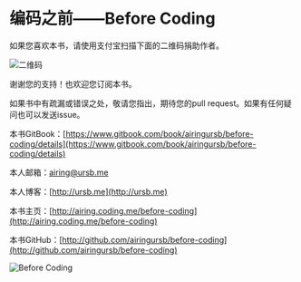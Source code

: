 # 编码之前——Before Coding

如果您喜欢本书，请使用支付宝扫描下面的二维码捐助作者。

![二维码](http://7xkcl8.com1.z0.glb.clouddn.com/ursbzhifubao.png)

谢谢您的支持！也欢迎您订阅本书。

如果书中有疏漏或错误之处，敬请您指出，期待您的pull request。如果有任何疑问也可以发送issue。

本书GitBook：[https://www.gitbook.com/book/airingursb/before-coding/details](https://www.gitbook.com/book/airingursb/before-coding/details)

本人邮箱：airing@ursb.me

本人博客：[http://ursb.me](http://ursb.me)

本书主页：[http://airing.coding.me/before-coding](http://airing.coding.me/before-coding)

本书GitHub：[http://github.com/airingursb/before-coding](http://github.com/airingursb/before-coding)

![Before Coding](http://qiniu.ursb.me/image/before-coding-cover.jpg)
